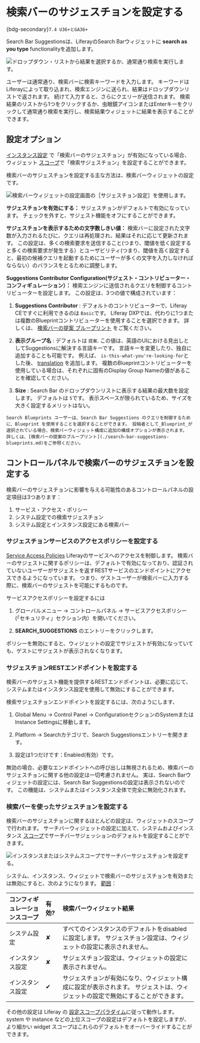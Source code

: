 # 検索バーのサジェスチョンを設定する

{bdg-secondary}`7.4 U36+とGA36+`

Search Bar Suggestionsは、LiferayのSearch Barウィジェットに **search as you type** functionalityを追加します。

![ドロップダウン・リストから結果を選択するか、通常通り検索を実行します。](./configuring-search-bar-suggestions/images/01.gif)

ユーザーは通常通り、検索バーに検索キーワードを入力します。 キーワードはLiferayによって取り込まれ、検索エンジンに送られ、結果はドロップダウンリストで返されます。 続けて入力すると、さらにクエリーが送信されます。 検索結果のリストから1つをクリックするか、虫眼鏡アイコンまたはEnterキーをクリックして通常通り検索を実行し、検索結果ウィジェットに結果を表示することができます。

## 設定オプション

[インスタンス設定](#search-bar-suggestions-configuration-scope) で「検索バーのサジェスチョン」が有効になっている場合、ウィジェット [スコープ](../../../system-administration/configuring-liferay/understanding-configuration-scope.md)で「検索サジェスチョン」を設定することができます。

検索バーのサジェスチョンを設定する主な方法は、検索バーウィジェットの設定です。

![検索バーウィジェットの設定画面の［サジェスチョン設定］を使用します。](./configuring-search-bar-suggestions/images/02.png)

**サジェスチョンを有効にする：** サジェスチョンがデフォルトで有効になっています。 チェックを外すと、サジェスト機能をオフにすることができます。

**サジェスチョンを表示するための文字数しきい値：** 検索バーに設定された文字数が入力されるたびに、クエリは再処理され、結果はそれに応じて更新されます。 この設定は、多くの検索要求を送信すること(つまり、閾値を低く設定すると多くの検索要求が発生する）とユーザビリティ(つまり、閾値を高く設定すると、最初の候補クエリを起動するためにユーザーが多くの文字を入力しなければならない）のバランスをとるために調整します。

**Suggestions Contributor Configuration(サジェスト・コントリビューター・コンフィギュレーション）：** 検索エンジンに送信されるクエリを制御するコントリビューターを設定します。 この設定は、3つの値で構成されています：

1. **Suggestions Contributor** : デフォルトのコントリビューターで、Liferay CEですぐに利用できるのは `Basic`です。 Liferay DXPでは、代わりに1つまたは複数のBlueprintコントリビューターを使用することを選択できます。 詳しくは、 [検索バーの提案 ブループリント](./search-bar-suggestions-blueprints.md) をご覧ください。

1. **表示グループ名** : デフォルトは `提案`. この値は、英語のUIにおける見出しとしてSuggestionsに解決する言語キーです。 言語キーを変更したり、独自に追加することも可能です。 例えば、 `is-this-what-you're-looking-for`とした後、 [translation](../../../system-administration/configuring-liferay/changing-translations-with-language-override.md#adding-a-language-key-and-translation) を追加します。 複数のBlueprintコントリビューターを使用している場合は、それぞれに固有のDisplay Group Nameの値があることを確認してください。

1. **Size** : Search Bar のドロップダウンリストに表示する結果の最大数を設定します。 デフォルトは `5`です。 表示スペースが限られているため、サイズを大きく設定するメリットはない。

```{tip}
Search Blueprints ユーザーは、Search Bar Suggestions のクエリを制御するために、Blueprint を使用することを選択することができます。 投稿者として_Blueprint_が選択されている場合、検索バーウィジェット構成に追加の構成オプションが表示されます。 詳しくは、[検索バーの提案のブループリント](./search-bar-suggestions-blueprints.md)をご参照ください。
```

## コントロールパネルで検索バーのサジェスチョンを設定する

検索バーのサジェスチョンに影響を与える可能性のあるコントロールパネルの設定項目は3つあります：

1. サービス・アクセス・ポリシー
1. システム設定での検索サジェスチョン
1. システム設定とインスタンス設定にある検索バー

### サジェスチョンサービスのアクセスポリシーを設定する

[Service Access Policies](../../../installation-and-upgrades/securing-liferay/securing-web-services/setting-service-access-policies.md#understanding-service-access-policies) Liferayのサービスへのアクセスを制御します。 検索バーのサジェストに関するポリシーは、デフォルトで有効になっており、認証されていないユーザーがサジェストを返すRESTサービスのエンドポイントにアクセスできるようになっています。 つまり、ゲストユーザーが検索バーに入力する際に、検索バーのサジェストを可能にするものです。

サービスアクセスポリシーを設定するには

1. グローバルメニュー &rarr; コントロールパネル &rarr; サービスアクセスポリシー(「セキュリティ」セクション内）を開いてください。

1. **SEARCH_SUGGESTIONS** のエントリーをクリックします。

ポリシーを無効にすると、ウィジェットの設定でサジェストが有効になっていても、ゲストにサジェストが表示されなくなります。

### サジェスチョンRESTエンドポイントを設定する

検索バーのサジェスト機能を提供するRESTエンドポイントは、必要に応じて、システムまたはインスタンス設定を使用して無効にすることができます。

検索サジェスチョンエンドポイントを設定するには、次のようにします、

1. Global Menu &rarr; Control Panel &rarr; ConfigurationセクションのSystemまたはInstance Settingsに移動します。

1. Platform &rarr; Searchカテゴリで、Search Suggestionsエントリーを開きます。

1. 設定は1つだけです：Enabled(有効）です。

無効の場合、必要なエンドポイントへの呼び出しは無視されるため、検索バーのサジェスチョンに関する他の設定は一切考慮されません。 実は、Search Barウィジェットの設定には、Search Bar Suggestionsの設定は表示されないのです。 この機能は、システムまたはインスタンス全体で完全に無効化されます。

### 検索バーを使ったサジェスチョンを設定する

検索バーのサジェスチョンに関するほとんどの設定は、ウィジェットのスコープで行われます。 サーチバーウィジェットの設定に加えて、システムおよびインスタンス [スコープ](../../../system-administration/configuring-liferay/understanding-configuration-scope.md)でサーチバーサジェッションのデフォルトを設定することができます。

![インスタンスまたはシステムスコープでサーチバーサジェスチョンを設定する。](./configuring-search-bar-suggestions/images/03.png)

システム、インスタンス、ウィジェットで検索バーのサジェスチョンを有効または無効にすると、次のようになります。 [範囲](../../../system-administration/configuring-liferay/understanding-configuration-scope.md)：

| コンフィギュレーションスコープ | 有効?      | 検索バーウィジェット結果                                                     |
|:--------------- |:-------- |:---------------------------------------------------------------- |
| システム設定          | &#10008; | すべてのインスタンスのデフォルトをdisabledに設定します。 サジェスチョン設定は、ウィジェットの設定に表示されません。   |
| インスタンス設定        | &#10008; | サジェスチョン設定は、ウィジェットの設定に表示されません。                                    |
| インスタンス設定        | &#10004; | サジェスチョンが有効になり、ウィジェット構成に設定が表示されます。 サジェストは、ウィジェットの設定で無効にすることができます。 |

その他の設定は Liferay の [設定スコープパラダイム](../../../system-administration/configuring-liferay/understanding-configuration-scope.md)に従って動作します。system や instance などの上位スコープの設定はデフォルトを設定しますが、より細かい widget スコープはこれらのデフォルトをオーバーライドすることができます。
